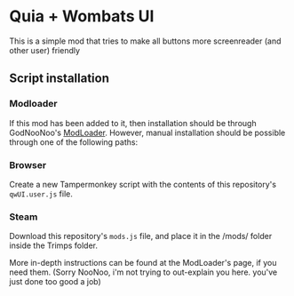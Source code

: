 # Quia + Wombats UI
This is a simple mod that tries to make all buttons more screenreader (and other user) friendly

## Script installation
### Modloader
If this mod has been added to it, then installation should be through GodNooNoo's [ModLoader](https://github.com/GodNooNoo/TrimpsModLoader).
However, manual installation should be possible through one of the following paths:

### Browser
Create a new Tampermonkey script with the contents of this repository's `qwUI.user.js` file.

### Steam
Download this repository's `mods.js` file, and place it in the /mods/ folder inside the Trimps folder.

More in-depth instructions can be found at the ModLoader's page, if you need them. (Sorry NooNoo, i'm not trying to out-explain you here. you've just done too good a job)
